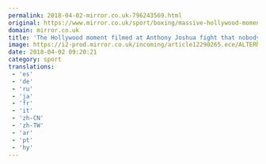 ```yaml
---
permalink: 2018-04-02-mirror.co.uk-796243569.html
original: https://www.mirror.co.uk/sport/boxing/massive-hollywood-moment-being-filmed-12290248
domain: mirror.co.uk
title: 'The Hollywood moment filmed at Anthony Joshua fight that nobody noticed'
image: https://i2-prod.mirror.co.uk/incoming/article12290265.ece/ALTERNATES/s1200/Anthony-Joshua-v-Joseph-Parker-World-Heavyweight-Title-Fight.jpg
date: 2018-04-02 09:20:21
category: sport
translations: 
 - 'es'
 - 'de'
 - 'ru'
 - 'ja'
 - 'fr'
 - 'it'
 - 'zh-CN'
 - 'zh-TW'
 - 'ar'
 - 'pt'
 - 'hy'
---
```


